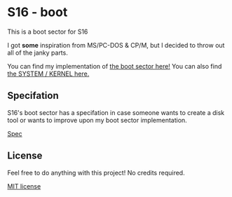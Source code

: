 # S16 - boot
This is a boot sector for S16

I got **some** inspiration from MS/PC-DOS & CP/M, but I decided to throw out all of the janky parts.

You can find my implementation of [the boot sector here!](boot.asm)
You can also find [the SYSTEM / KERNEL here.](https://github.com/mekebabman/S16)

## Specifation
S16's boot sector has a specifation in case someone wants to create a disk tool or wants to improve upon my boot sector implementation.

[Spec](bootspec.txt)

## License

Feel free to do anything with this project! No credits required.

[MIT license](license)


